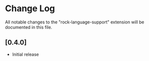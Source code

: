# Change Log

All notable changes to the "rock-language-support" extension will be documented in this file.

## [0.4.0]

- Initial release

